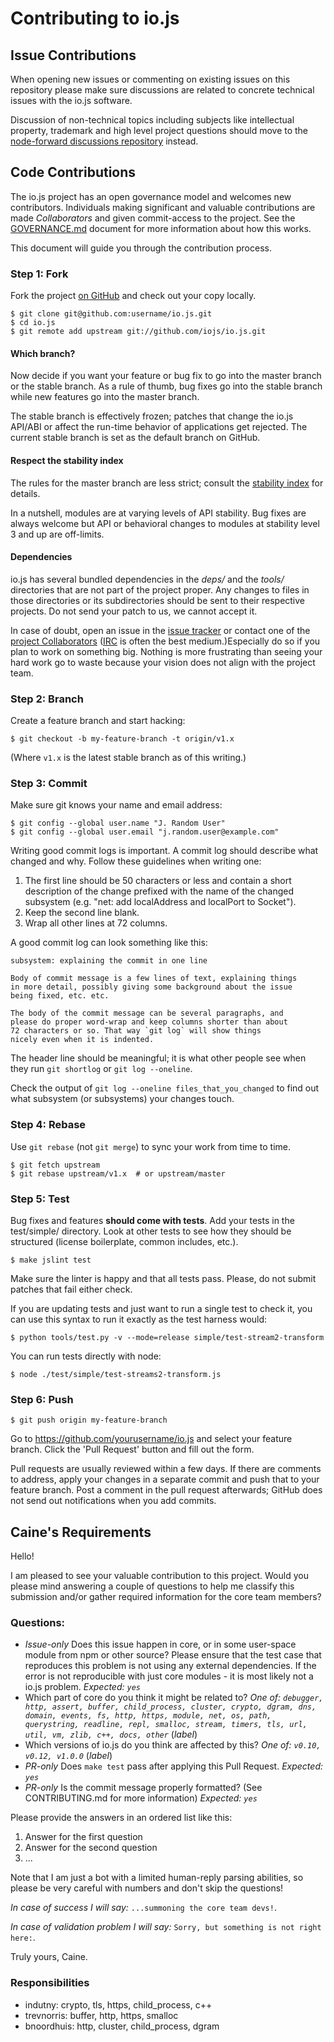# Contributing to io.js

## Issue Contributions

When opening new issues or commenting on existing issues on this repository
please make sure discussions are related to concrete technical issues with the
io.js software.

Discussion of non-technical topics including subjects like intellectual
property, trademark and high level project questions should move to the
[node-forward discussions repository](https://github.com/node-forward/discussions)
instead.

## Code Contributions

The io.js project has an open governance model and welcomes new contributors.
Individuals making significant and valuable contributions are made
_Collaborators_ and given commit-access to the project. See the
[GOVERNANCE.md](./GOVERNANCE.md) document for more information about how this
works.

This document will guide you through the contribution process.

### Step 1: Fork

Fork the project [on GitHub](https://github.com/iojs/io.js) and check out your
copy locally.

```text
$ git clone git@github.com:username/io.js.git
$ cd io.js
$ git remote add upstream git://github.com/iojs/io.js.git
```

#### Which branch?

Now decide if you want your feature or bug fix to go into the master branch
or the stable branch.  As a rule of thumb, bug fixes go into the stable branch
while new features go into the master branch.

The stable branch is effectively frozen; patches that change the io.js
API/ABI or affect the run-time behavior of applications get rejected. The
current stable branch is set as the default branch on GitHub.

#### Respect the stability index

The rules for the master branch are less strict; consult the
[stability index](./doc/api/documentation.markdown#stability-index) for details.

In a nutshell, modules are at varying levels of API stability.  Bug fixes are
always welcome but API or behavioral changes to modules at stability level 3
and up are off-limits.

#### Dependencies

io.js has several bundled dependencies in the *deps/* and the *tools/*
directories that are not part of the project proper.  Any changes to files
in those directories or its subdirectories should be sent to their respective
projects.  Do not send your patch to us, we cannot accept it.

In case of doubt, open an issue in the
[issue tracker](https://github.com/iojs/io.js/issues/) or contact one of the
[project Collaborators](https://github.com/iojs/io.js/#Current-Project-Team-Members)
([IRC](http://webchat.freenode.net/?channels=io.js) is often the best medium.)Especially do so if you plan to work on something big.  Nothing is more
frustrating than seeing your hard work go to waste because your vision
does not align with the project team.


### Step 2: Branch

Create a feature branch and start hacking:

```text
$ git checkout -b my-feature-branch -t origin/v1.x
```

(Where `v1.x` is the latest stable branch as of this writing.)


### Step 3: Commit

Make sure git knows your name and email address:

```text
$ git config --global user.name "J. Random User"
$ git config --global user.email "j.random.user@example.com"
```

Writing good commit logs is important.  A commit log should describe what
changed and why.  Follow these guidelines when writing one:

1. The first line should be 50 characters or less and contain a short
   description of the change prefixed with the name of the changed
   subsystem (e.g. "net: add localAddress and localPort to Socket").
2. Keep the second line blank.
3. Wrap all other lines at 72 columns.

A good commit log can look something like this:

```
subsystem: explaining the commit in one line

Body of commit message is a few lines of text, explaining things
in more detail, possibly giving some background about the issue
being fixed, etc. etc.

The body of the commit message can be several paragraphs, and
please do proper word-wrap and keep columns shorter than about
72 characters or so. That way `git log` will show things
nicely even when it is indented.
```

The header line should be meaningful; it is what other people see when they
run `git shortlog` or `git log --oneline`.

Check the output of `git log --oneline files_that_you_changed` to find out
what subsystem (or subsystems) your changes touch.


### Step 4: Rebase

Use `git rebase` (not `git merge`) to sync your work from time to time.

```text
$ git fetch upstream
$ git rebase upstream/v1.x  # or upstream/master
```


### Step 5: Test

Bug fixes and features **should come with tests**.  Add your tests in the
test/simple/ directory.  Look at other tests to see how they should be
structured (license boilerplate, common includes, etc.).

```text
$ make jslint test
```

Make sure the linter is happy and that all tests pass.  Please, do not submit
patches that fail either check.

If you are updating tests and just want to run a single test to check it, you
can use this syntax to run it exactly as the test harness would:

```text
$ python tools/test.py -v --mode=release simple/test-stream2-transform
```

You can run tests directly with node:

```text
$ node ./test/simple/test-streams2-transform.js
```


### Step 6: Push

```text
$ git push origin my-feature-branch
```

Go to https://github.com/yourusername/io.js and select your feature branch.
Click the 'Pull Request' button and fill out the form.

Pull requests are usually reviewed within a few days.  If there are comments
to address, apply your changes in a separate commit and push that to your
feature branch.  Post a comment in the pull request afterwards; GitHub does
not send out notifications when you add commits.


## Caine's Requirements

Hello!

I am pleased to see your valuable contribution to this project. Would you
please mind answering a couple of questions to help me classify this submission
and/or gather required information for the core team members?

### Questions:

* _Issue-only_ Does this issue happen in core, or in some user-space
  module from npm or other source? Please ensure that the test case
  that reproduces this problem is not using any external dependencies.
  If the error is not reproducible with just core modules - it is most
  likely not a io.js problem. _Expected: `yes`_
* Which part of core do you think it might be related to?
  _One of: `debugger, http, assert, buffer, child_process, cluster, crypto,
  dgram, dns, domain, events, fs, http, https, module, net, os, path,
  querystring, readline, repl, smalloc, stream, timers, tls, url, util, vm,
  zlib, c++, docs, other`_ (_label_)
* Which versions of io.js do you think are affected by this?
  _One of: `v0.10, v0.12, v1.0.0`_ (_label_)
* _PR-only_ Does `make test` pass after applying this Pull Request.
  _Expected: `yes`_
* _PR-only_ Is the commit message properly formatted? (See
  CONTRIBUTING.md for more information)
  _Expected: `yes`_

Please provide the answers in an ordered list like this:

1. Answer for the first question
2. Answer for the second question
3. ...

Note that I am just a bot with a limited human-reply parsing abilities,
so please be very careful with numbers and don't skip the questions!

_In case of success I will say:_ `...summoning the core team devs!`.

_In case of validation problem I will say:_ `Sorry, but something is not right
here:`.

Truly yours,
Caine.

### Responsibilities

* indutny: crypto, tls, https, child_process, c++
* trevnorris: buffer, http, https, smalloc
* bnoordhuis: http, cluster, child_process, dgram
